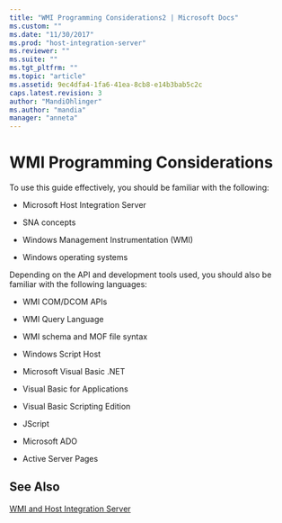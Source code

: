 ```yaml
---
title: "WMI Programming Considerations2 | Microsoft Docs"
ms.custom: ""
ms.date: "11/30/2017"
ms.prod: "host-integration-server"
ms.reviewer: ""
ms.suite: ""
ms.tgt_pltfrm: ""
ms.topic: "article"
ms.assetid: 9ec4dfa4-1fa6-41ea-8cb8-e14b3bab5c2c
caps.latest.revision: 3
author: "MandiOhlinger"
ms.author: "mandia"
manager: "anneta"
---
```

# WMI Programming Considerations
To use this guide effectively, you should be familiar with the following:  
  
-   Microsoft Host Integration Server  
  
-   SNA concepts  
  
-   Windows Management Instrumentation (WMI)  
  
-   Windows operating systems  
  
 Depending on the API and development tools used, you should also be familiar with the following languages:  
  
-   WMI COM/DCOM APIs  
  
-   WMI Query Language  
  
-   WMI schema and MOF file syntax  
  
-   Windows Script Host  
  
-   Microsoft Visual Basic .NET  
  
-   Visual Basic for Applications  
  
-   Visual Basic Scripting Edition  
  
-   JScript  
  
-   Microsoft ADO  
  
-   Active Server Pages  
  
## See Also  
 [WMI and Host Integration Server](../core/wmi-and-host-integration-server1.md)